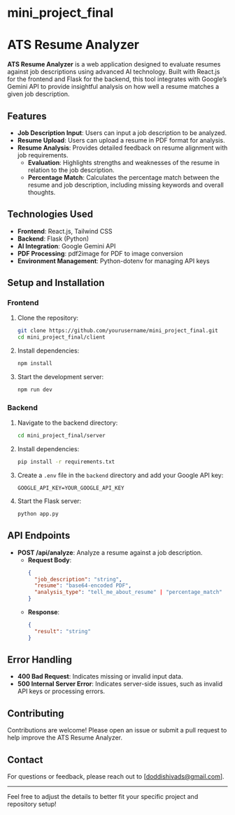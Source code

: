 ﻿# mini_project_final

# ATS Resume Analyzer

**ATS Resume Analyzer** is a web application designed to evaluate resumes against job descriptions using advanced AI technology. Built with React.js for the frontend and Flask for the backend, this tool integrates with Google’s Gemini API to provide insightful analysis on how well a resume matches a given job description.

## Features

- **Job Description Input**: Users can input a job description to be analyzed.
- **Resume Upload**: Users can upload a resume in PDF format for analysis.
- **Resume Analysis**: Provides detailed feedback on resume alignment with job requirements.
  - **Evaluation**: Highlights strengths and weaknesses of the resume in relation to the job description.
  - **Percentage Match**: Calculates the percentage match between the resume and job description, including missing keywords and overall thoughts.

## Technologies Used

- **Frontend**: React.js, Tailwind CSS
- **Backend**: Flask (Python)
- **AI Integration**: Google Gemini API
- **PDF Processing**: pdf2image for PDF to image conversion
- **Environment Management**: Python-dotenv for managing API keys

## Setup and Installation

### Frontend

1. Clone the repository:
   ```bash
   git clone https://github.com/yourusername/mini_project_final.git
   cd mini_project_final/client
   ```

2. Install dependencies:
   ```bash
   npm install
   ```

3. Start the development server:
   ```bash
   npm run dev
   ```

### Backend

1. Navigate to the backend directory:
   ```bash
   cd mini_project_final/server
   ```


2. Install dependencies:
   ```bash
   pip install -r requirements.txt
   ```

3. Create a `.env` file in the `backend` directory and add your Google API key:
   ```
   GOOGLE_API_KEY=YOUR_GOOGLE_API_KEY
   ```

4. Start the Flask server:
   ```bash
   python app.py
   ```

## API Endpoints

- **POST /api/analyze**: Analyze a resume against a job description.
  - **Request Body**:
    ```json
    {
      "job_description": "string",
      "resume": "base64-encoded PDF",
      "analysis_type": "tell_me_about_resume" | "percentage_match"
    }
    ```
  - **Response**:
    ```json
    {
      "result": "string"
    }
    ```

## Error Handling

- **400 Bad Request**: Indicates missing or invalid input data.
- **500 Internal Server Error**: Indicates server-side issues, such as invalid API keys or processing errors.

## Contributing

Contributions are welcome! Please open an issue or submit a pull request to help improve the ATS Resume Analyzer.


## Contact

For questions or feedback, please reach out to [doddishivads@gmail.com].

---

Feel free to adjust the details to better fit your specific project and repository setup!
